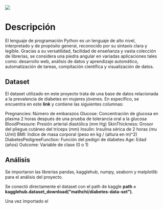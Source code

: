 <!-- GIF HEADER -->
<img src="https://michaelwashburnjr.com/hubfs/Imported_Blog_Media/python.jpg">

# Descripción

El lenguaje de programación Python es un lenguaje de alto nivel, interpretado y de propósito general, reconocido por su sintaxis clara y legible. 
Gracias a su versatilidad, facilidad de enseñanza y vasta colección de librerías, se considera una piedra angular en variadas aplicaciones tales como: desarrollo web, análisis de datos y aprendizaje automático, automatización de tareas, compitación científica y visualización de datos. 

## Dataset
El dataset utilizado en este proyecto trata de una base de datos relacionada a la prevalencia de diabetes en mujeres jóvenes. En específico, se encuentra en este **link** y contiene las siguientes columnas:

Pregnancies: Número de embarazos
Glucose: Concentración de glucosa en plasma 2 horas después de una prueba de tolerancia oral a la glucosa
BloodPressure: Presión arterial diastólica (mm Hg)
SkinThickness: Grosor del pliegue cutáneo del tríceps (mm)
Insulin: Insulina sérica de 2 horas (mu U/ml)
BMI: Índice de masa corporal (peso en kg / (altura en m)^2)
DiabetesPedigreeFunction: Función del pedigrí de diabetes
Age: Edad (años)
Outcome: Variable de clase (0 o 1)

## Análisis
Se importaron las librerías pandas, kagglehub, numpy, seaborn y matplotlib para el análisis del proyecto.

Se conectó directamente el dataset con el path de kaggle **path = kagglehub.dataset_download("mathchi/diabetes-data-set")**.

Una vez importado el 
